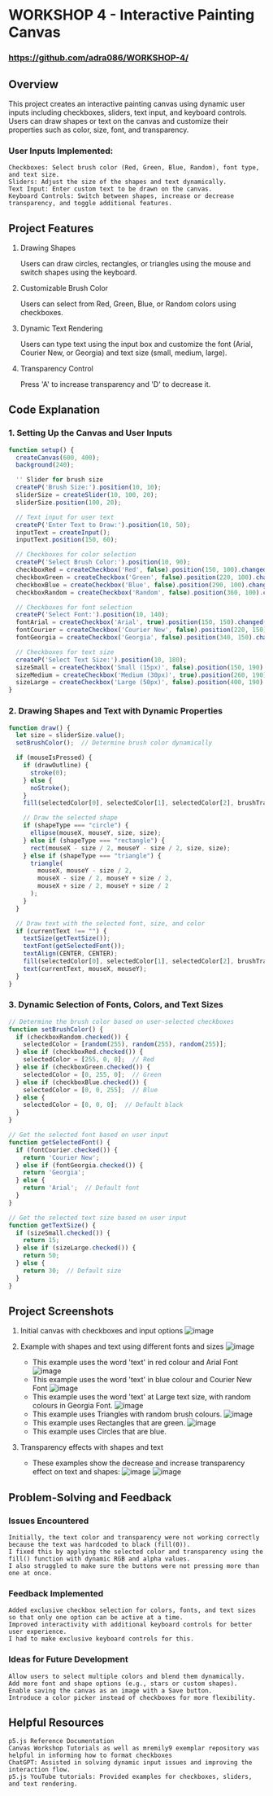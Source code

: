 # WORKSHOP 4 - Interactive Painting Canvas
### https://github.com/adra086/WORKSHOP-4/

## Overview

This project creates an interactive painting canvas using dynamic user inputs including checkboxes, sliders, text input, and keyboard controls. Users can draw shapes or text on the canvas and customize their properties such as color, size, font, and transparency.

### User Inputs Implemented:

    Checkboxes: Select brush color (Red, Green, Blue, Random), font type, and text size.
    Sliders: Adjust the size of the shapes and text dynamically.
    Text Input: Enter custom text to be drawn on the canvas.
    Keyboard Controls: Switch between shapes, increase or decrease transparency, and toggle additional features.

## Project Features
1. Drawing Shapes

    Users can draw circles, rectangles, or triangles using the mouse and switch shapes using the keyboard.

2. Customizable Brush Color

    Users can select from Red, Green, Blue, or Random colors using checkboxes.

3. Dynamic Text Rendering

    Users can type text using the input box and customize the font (Arial, Courier New, or Georgia) and text size (small, medium, large).

4. Transparency Control

    Press 'A' to increase transparency and 'D' to decrease it.

## Code Explanation
### 1. Setting Up the Canvas and User Inputs

```javascript
function setup() {
  createCanvas(600, 400);
  background(240);

  '' Slider for brush size
  createP('Brush Size:').position(10, 10);
  sliderSize = createSlider(10, 100, 20);
  sliderSize.position(100, 20);

  // Text input for user text
  createP('Enter Text to Draw:').position(10, 50);
  inputText = createInput();
  inputText.position(150, 60);

  // Checkboxes for color selection
  createP('Select Brush Color:').position(10, 90);
  checkboxRed = createCheckbox('Red', false).position(150, 100).changed(deselectOtherColors);
  checkboxGreen = createCheckbox('Green', false).position(220, 100).changed(deselectOtherColors);
  checkboxBlue = createCheckbox('Blue', false).position(290, 100).changed(deselectOtherColors);
  checkboxRandom = createCheckbox('Random', false).position(360, 100).changed(deselectOtherColors);

  // Checkboxes for font selection
  createP('Select Font:').position(10, 140);
  fontArial = createCheckbox('Arial', true).position(150, 150).changed(deselectOtherFonts); // Default font
  fontCourier = createCheckbox('Courier New', false).position(220, 150).changed(deselectOtherFonts);
  fontGeorgia = createCheckbox('Georgia', false).position(340, 150).changed(deselectOtherFonts);

  // Checkboxes for text size
  createP('Select Text Size:').position(10, 180);
  sizeSmall = createCheckbox('Small (15px)', false).position(150, 190).changed(deselectOtherSizes);
  sizeMedium = createCheckbox('Medium (30px)', true).position(260, 190).changed(deselectOtherSizes); // Default size
  sizeLarge = createCheckbox('Large (50px)', false).position(400, 190).changed(deselectOtherSizes);
}
```

### 2. Drawing Shapes and Text with Dynamic Properties

```javascript
function draw() {
  let size = sliderSize.value();
  setBrushColor();  // Determine brush color dynamically

  if (mouseIsPressed) {
    if (drawOutline) {
      stroke(0);
    } else {
      noStroke();
    }
    fill(selectedColor[0], selectedColor[1], selectedColor[2], brushTransparency);

    // Draw the selected shape
    if (shapeType === "circle") {
      ellipse(mouseX, mouseY, size, size);
    } else if (shapeType === "rectangle") {
      rect(mouseX - size / 2, mouseY - size / 2, size, size);
    } else if (shapeType === "triangle") {
      triangle(
        mouseX, mouseY - size / 2,
        mouseX - size / 2, mouseY + size / 2,
        mouseX + size / 2, mouseY + size / 2
      );
    }
  }

  // Draw text with the selected font, size, and color
  if (currentText !== "") {
    textSize(getTextSize());
    textFont(getSelectedFont());
    textAlign(CENTER, CENTER);
    fill(selectedColor[0], selectedColor[1], selectedColor[2], brushTransparency);
    text(currentText, mouseX, mouseY);
  }
}
```

### 3. Dynamic Selection of Fonts, Colors, and Text Sizes

```javascript
// Determine the brush color based on user-selected checkboxes
function setBrushColor() {
  if (checkboxRandom.checked()) {
    selectedColor = [random(255), random(255), random(255)];
  } else if (checkboxRed.checked()) {
    selectedColor = [255, 0, 0];  // Red
  } else if (checkboxGreen.checked()) {
    selectedColor = [0, 255, 0];  // Green
  } else if (checkboxBlue.checked()) {
    selectedColor = [0, 0, 255];  // Blue
  } else {
    selectedColor = [0, 0, 0];  // Default black
  }
}

// Get the selected font based on user input
function getSelectedFont() {
  if (fontCourier.checked()) {
    return 'Courier New';
  } else if (fontGeorgia.checked()) {
    return 'Georgia';
  } else {
    return 'Arial';  // Default font
  }
}

// Get the selected text size based on user input
function getTextSize() {
  if (sizeSmall.checked()) {
    return 15;
  } else if (sizeLarge.checked()) {
    return 50;
  } else {
    return 30;  // Default size
  }
}
```

## Project Screenshots

1. Initial canvas with checkboxes and input options
![image](https://github.com/user-attachments/assets/4329f162-a1ec-456d-84b7-852af24e6f2d)
    
2. Example with shapes and text using different fonts and sizes
![image](https://github.com/user-attachments/assets/5dcf9662-a7ec-4b8b-aabb-702f7e0b12d9)
    - This example uses the word 'text' in red colour and Arial Font 
![image](https://github.com/user-attachments/assets/ca278a3f-5017-4057-8ad7-23828c862ffc)
    - This example uses the word 'text' in blue colour and Courier New Font
![image](https://github.com/user-attachments/assets/cce305c9-612a-4e5a-b494-0675f8d36a60)
    - This example uses the word 'text' at Large text size, with random colours in Georgia Font. 
![image](https://github.com/user-attachments/assets/6bd8383b-a35a-4688-a8f6-300c6a2a5512)
    - This example uses Triangles with random brush colours.
![image](https://github.com/user-attachments/assets/f6e35466-ed89-4f54-aa22-4a8e4c487cd9)
    - This example uses Rectangles that are green.
![image](https://github.com/user-attachments/assets/c3c6bd9c-1057-40a7-b9ce-515571e9418f)
    - This example uses Circles that are blue.
    
3. Transparency effects with shapes and text
    - These examples show the decrease and increase transparency effect on text and shapes: 
![image](https://github.com/user-attachments/assets/e0d16f2e-73f9-4e03-a0bb-b3ab49541428)
![image](https://github.com/user-attachments/assets/806d47a1-f3e5-40e3-931d-8dcc08af1c1f)
   

## Problem-Solving and Feedback
### Issues Encountered

    Initially, the text color and transparency were not working correctly because the text was hardcoded to black (fill(0)).
    I fixed this by applying the selected color and transparency using the fill() function with dynamic RGB and alpha values.
    I also struggled to make sure the buttons were not pressing more than one at once. 

### Feedback Implemented

    Added exclusive checkbox selection for colors, fonts, and text sizes so that only one option can be active at a time.
    Improved interactivity with additional keyboard controls for better user experience.
    I had to make exclusive keyboard controls for this. 

### Ideas for Future Development

    Allow users to select multiple colors and blend them dynamically.
    Add more font and shape options (e.g., stars or custom shapes).
    Enable saving the canvas as an image with a Save button.
    Introduce a color picker instead of checkboxes for more flexibility.

## Helpful Resources

    p5.js Reference Documentation
    Canvas Workshop Tutorials as well as mremily9 exemplar repository was helpful in informing how to format checkboxes
    ChatGPT: Assisted in solving dynamic input issues and improving the interaction flow.
    p5.js YouTube tutorials: Provided examples for checkboxes, sliders, and text rendering.
